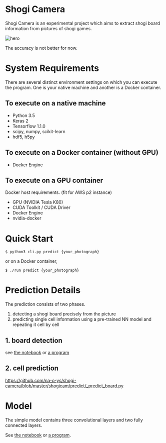 # Shogi Camera

Shogi Camera is an experimental project which aims to extract shogi board information from pictures of shogi games.

![hero](https://dl.dropboxusercontent.com/s/yr4590foh14mug6/shogi-camera-hero.png)

The accuracy is not better for now.

# System Requirements

There are several distinct environment settings on which you can execute the program. One is your native machine and another is a Docker container.

## To execute on a native machine

- Python 3.5
- Keras 2
- Tensorflow 1.1.0
- scipy, numpy, scikit-learn
- hdf5, h5py

## To execute on a Docker container (without GPU)

- Docker Engine

## To execute on a GPU container

Docker host requirements. (fit for AWS p2 instance)

- GPU (NVIDIA Tesla K80)
- CUDA Toolkit / CUDA Driver
- Docker Engine
- nvidia-docker

# Quick Start

```
$ python3 cli.py predict {your_photograph}
```

or on a Docker container,

```
$ ./run predict {your_photograph}
```

# Prediction Details

The prediction consists of two phases.

1. detecting a shogi board precisely from the picture
2. predicting single cell information using a pre-trained NN model and repeating it cell by cell

## 1. board detection

see [the notebook](https://github.com/na-o-ys/shogi-camera/blob/master/notebooks/Board%20Detection.ipynb) or [a program](https://github.com/na-o-ys/shogi-camera/blob/master/shogicam/preprocess/_detect_corners.py)

## 2. cell prediction

https://github.com/na-o-ys/shogi-camera/blob/master/shogicam/predict/_predict_board.py

# Model

The simple model contains three convolutional layers and two fully connected layers.

See [the notebook](https://github.com/na-o-ys/shogi-camera/blob/master/notebooks/Learn.ipynb) or [a program](https://github.com/na-o-ys/shogi-camera/blob/master/shogicam/learn/_purple.py).
